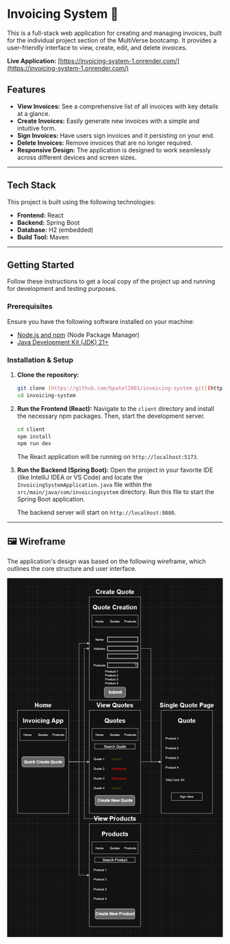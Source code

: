 # Invoicing System 🧾

This is a full-stack web application for creating and managing invoices, built for the individual project section of the MultiVerse bootcamp. It provides a user-friendly interface to view, create, edit, and delete invoices.

**Live Application:** [https://invoicing-system-1.onrender.com/](https://invoicing-system-1.onrender.com/)

## Features

* **View Invoices:** See a comprehensive list of all invoices with key details at a glance.
* **Create Invoices:** Easily generate new invoices with a simple and intuitive form.
* **Sign Invoices:** Have users sign invoices and it persisting on your end.
* **Delete Invoices:** Remove invoices that are no longer required.
* **Responsive Design:** The application is designed to work seamlessly across different devices and screen sizes.

---

## Tech Stack

This project is built using the following technologies:

* **Frontend:** React
* **Backend:** Spring Boot
* **Database:** H2 (embedded)
* **Build Tool:** Maven

---

## Getting Started

Follow these instructions to get a local copy of the project up and running for development and testing purposes.

### Prerequisites

Ensure you have the following software installed on your machine:

* [Node.js and npm](https://nodejs.org/en/download/) (Node Package Manager)
* [Java Development Kit (JDK) 21+](https://www.oracle.com/java/technologies/downloads/#jdk21-windows)

### Installation & Setup

1.  **Clone the repository:**
    ```sh
    git clone [https://github.com/bpatel2001/invoicing-system.git](https://github.com/bpatel2001/invoicing-system.git)
    cd invoicing-system
    ```

2.  **Run the Frontend (React):**
    Navigate to the `client` directory and install the necessary npm packages. Then, start the development server.
    ```sh
    cd client
    npm install
    npm run dev
    ```
    The React application will be running on `http://localhost:5173`.

3.  **Run the Backend (Spring Boot):**
    Open the project in your favorite IDE (like IntelliJ IDEA or VS Code) and locate the `InvoicingSystemApplication.java` file within the `src/main/java/com/invoicingsystem` directory. Run this file to start the Spring Boot application.

    The backend server will start on `http://localhost:8080`.

---

## 🖼️ Wireframe

The application's design was based on the following wireframe, which outlines the core structure and user interface.

![Invoicing System Screenshot](https://github.com/bpatel2001/invoicing-system/blob/main/src/main/resources/WireframeBG.png?raw=true)
